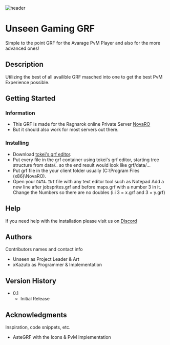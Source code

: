 
![header](https://user-images.githubusercontent.com/70321802/132954909-a9630569-c9bb-416f-a61e-6d4694131e43.png)

# Unseen Gaming GRF

Simple to the point GRF for the Avarage PvM Player and also for the more advanced ones!

## Description

Utilizing the best of all availible GRF masched into one to get the best PvM Experience possible.

## Getting Started

### Information

* This GRF is made for the Ragnarok online Private Server [NovaRO](https://novaragnarok.com)
* But it should also work for most servers out there.

### Installing
* Download [tokei's grf editor](https://rathena.org/board/topic/77080-grf-grf-editor/).
* Put every file in the grf container using tokei's grf editor, starting tree structure from data/.. so the end result would look like grf/data/...
* Put grf file in the your client folder usually (C:\Program Files (x86)\NovaRO).
* Open your ``DATA.INI`` file with any text editor tool such as Notepad Add a new line after jobsprites.grf and before maps.grf with a number 3 in it. Change the Numbers so there are no doubles (i.i 3 = x.grf and 3 = y.grf)


## Help

If you need help with the installation please visit us on [Discord](https://discord.gg/eAQ3sWeUZr)


## Authors

Contributors names and contact info

* Unseen as Project Leader & Art 
* xKazuto as Programmer & Implementation


## Version History

* 0.1
    * Initial Release


## Acknowledgments

Inspiration, code snippets, etc.
* AsteGRF with the Icons & PvM Implementation

